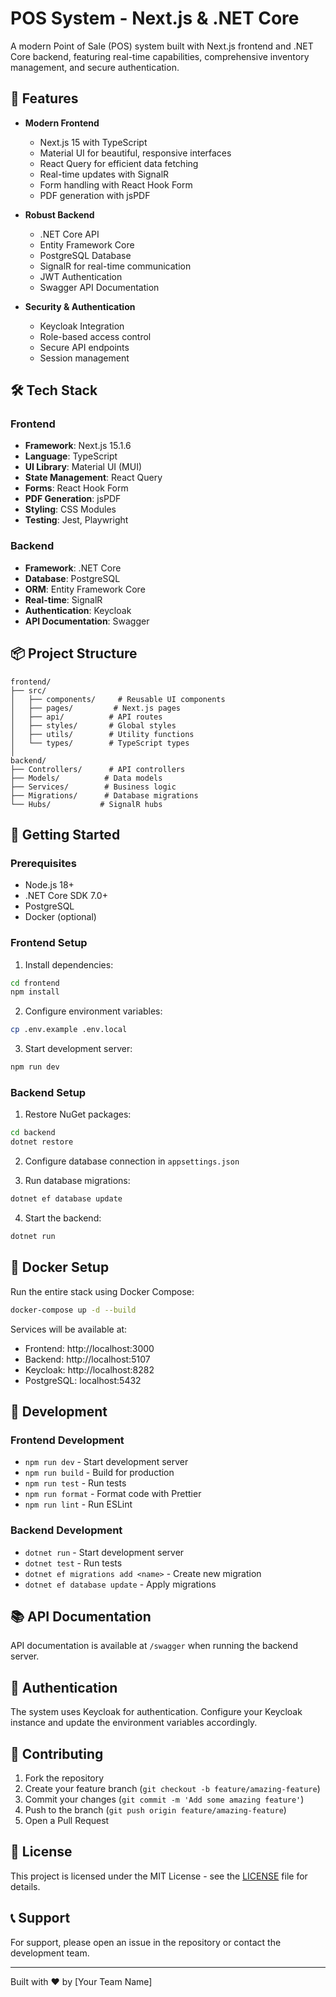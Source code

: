 # POS System - Next.js & .NET Core

A modern Point of Sale (POS) system built with Next.js frontend and .NET Core backend, featuring real-time capabilities, comprehensive inventory management, and secure authentication.

## 🚀 Features

- **Modern Frontend**
  - Next.js 15 with TypeScript
  - Material UI for beautiful, responsive interfaces
  - React Query for efficient data fetching
  - Real-time updates with SignalR
  - Form handling with React Hook Form
  - PDF generation with jsPDF

- **Robust Backend**
  - .NET Core API
  - Entity Framework Core
  - PostgreSQL Database
  - SignalR for real-time communication
  - JWT Authentication
  - Swagger API Documentation

- **Security & Authentication**
  - Keycloak Integration
  - Role-based access control
  - Secure API endpoints
  - Session management

## 🛠️ Tech Stack

### Frontend
- **Framework**: Next.js 15.1.6
- **Language**: TypeScript
- **UI Library**: Material UI (MUI)
- **State Management**: React Query
- **Forms**: React Hook Form
- **PDF Generation**: jsPDF
- **Styling**: CSS Modules
- **Testing**: Jest, Playwright

### Backend
- **Framework**: .NET Core
- **Database**: PostgreSQL
- **ORM**: Entity Framework Core
- **Real-time**: SignalR
- **Authentication**: Keycloak
- **API Documentation**: Swagger

## 📦 Project Structure

```
frontend/
├── src/
│   ├── components/     # Reusable UI components
│   ├── pages/         # Next.js pages
│   ├── api/          # API routes
│   ├── styles/       # Global styles
│   ├── utils/        # Utility functions
│   └── types/        # TypeScript types
│
backend/
├── Controllers/      # API controllers
├── Models/          # Data models
├── Services/        # Business logic
├── Migrations/      # Database migrations
└── Hubs/           # SignalR hubs
```

## 🚀 Getting Started

### Prerequisites
- Node.js 18+
- .NET Core SDK 7.0+
- PostgreSQL
- Docker (optional)

### Frontend Setup

1. Install dependencies:
```bash
cd frontend
npm install
```

2. Configure environment variables:
```bash
cp .env.example .env.local
```

3. Start development server:
```bash
npm run dev
```

### Backend Setup

1. Restore NuGet packages:
```bash
cd backend
dotnet restore
```

2. Configure database connection in `appsettings.json`

3. Run database migrations:
```bash
dotnet ef database update
```

4. Start the backend:
```bash
dotnet run
```

## 🐳 Docker Setup

Run the entire stack using Docker Compose:

```bash
docker-compose up -d --build
```

Services will be available at:
- Frontend: http://localhost:3000
- Backend: http://localhost:5107
- Keycloak: http://localhost:8282
- PostgreSQL: localhost:5432

## 🔧 Development

### Frontend Development
- `npm run dev` - Start development server
- `npm run build` - Build for production
- `npm run test` - Run tests
- `npm run format` - Format code with Prettier
- `npm run lint` - Run ESLint

### Backend Development
- `dotnet run` - Start development server
- `dotnet test` - Run tests
- `dotnet ef migrations add <name>` - Create new migration
- `dotnet ef database update` - Apply migrations

## 📚 API Documentation

API documentation is available at `/swagger` when running the backend server.

## 🔐 Authentication

The system uses Keycloak for authentication. Configure your Keycloak instance and update the environment variables accordingly.

## 🤝 Contributing

1. Fork the repository
2. Create your feature branch (`git checkout -b feature/amazing-feature`)
3. Commit your changes (`git commit -m 'Add some amazing feature'`)
4. Push to the branch (`git push origin feature/amazing-feature`)
5. Open a Pull Request

## 📝 License

This project is licensed under the MIT License - see the [LICENSE](LICENSE) file for details.

## 📞 Support

For support, please open an issue in the repository or contact the development team.

---

Built with ❤️ by [Your Team Name]

